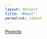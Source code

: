 ```yaml
---
layout: default
title: "About"
permalink: /about
---
```

[Projects](https://chrisgitn.github.io/projectlist)
